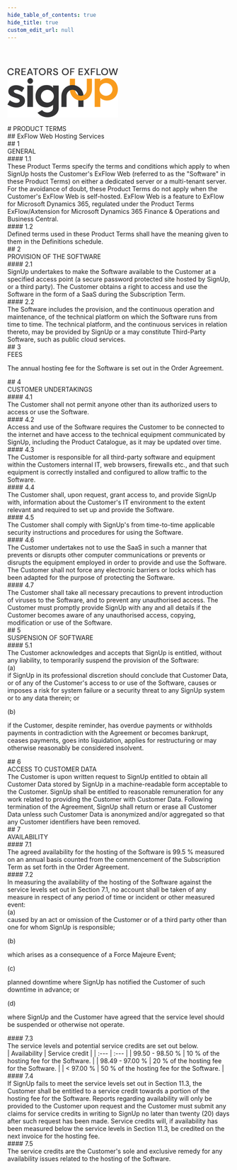 ```yaml
---
hide_table_of_contents: true
hide_title: true
custom_edit_url: null
---
```

<div class="agreement-doc">
<br/><br/>

![SignUp Software](./img/signup_logo_black.png)

<div class="paragraph-big">
# PRODUCT TERMS
</div>

<div class="paragraph-fancy">
## ExFlow Web Hosting Services
</div>

<div class="paragraph-medium">
## 1<div class="paragraph-medium-text">GENERAL</div>
</div>

<div class="paragraph">
#### 1.1<div class="paragraph-text">These Product Terms specify the terms and conditions which apply to when SignUp hosts the Customer's ExFlow Web (referred to as the "Software" in these Product Terms) on either a dedicated server or a multi-tenant server. For the avoidance of doubt, these Product Terms do not apply when the Customer's ExFlow Web is self-hosted. ExFlow Web is a feature to ExFlow for Microsoft Dynamics 365, regulated under the Product Terms ExFlow/Axtension for Microsoft Dynamics 365 Finance & Operations and Business Central.</div>
</div>

<div class="paragraph">
#### 1.2<div class="paragraph-text">Defined terms used in these Product Terms shall have the meaning given to them in the Definitions schedule.</div>
</div>

<div class="paragraph-medium">
## 2<div class="paragraph-medium-text">PROVISION OF THE SOFTWARE</div>
</div>

<div class="paragraph">
#### 2.1<div class="paragraph-text">SignUp undertakes to make the Software available to the Customer at a specified access point (a secure password protected site hosted by SignUp, or a third party). The Customer obtains a right to access and use the Software in the form of a SaaS during the Subscription Term.</div>
</div>

<div class="paragraph">
#### 2.2<div class="paragraph-text">The Software includes the provision, and the continuous operation and maintenance, of the technical platform on which the Software runs from time to time. The technical platform, and the continuous services in relation thereto, may be provided by SignUp or a may constitute Third-Party Software, such as public cloud services.</div>
</div>

<div class="paragraph-medium">
## 3<div class="paragraph-medium-text">FEES</div>
</div>

The annual hosting fee for the Software is set out in the Order Agreement.

<div class="paragraph-medium">
## 4<div class="paragraph-medium-text">CUSTOMER UNDERTAKINGS</div>
</div>

<div class="paragraph">
#### 4.1<div class="paragraph-text">The Customer shall not permit anyone other than its authorized users to access or use the Software.</div>
</div>

<div class="paragraph">
#### 4.2<div class="paragraph-text">Access and use of the Software requires the Customer to be connected to the internet and have access to the technical equipment communicated by SignUp, including the Product Catalogue, as it may be updated over time.</div>
</div>

<div class="paragraph">
#### 4.3<div class="paragraph-text">The Customer is responsible for all third-party software and equipment within the Customers internal IT, web browsers, firewalls etc., and that such equipment is correctly installed and configured to allow traffic to the Software.</div>
</div>

<div class="paragraph">
#### 4.4<div class="paragraph-text">The Customer shall, upon request, grant access to, and provide SignUp with, information about the Customer's IT environment to the extent relevant and required to set up and provide the Software.</div>
</div>

<div class="paragraph">
#### 4.5<div class="paragraph-text">The Customer shall comply with SignUp's from time-to-time applicable security instructions and procedures for using the Software.</div>
</div>

<div class="paragraph">
#### 4.6<div class="paragraph-text">The Customer undertakes not to use the SaaS in such a manner that prevents or disrupts other computer communications or prevents or disrupts the equipment employed in order to provide and use the Software. The Customer shall not force any electronic barriers or locks which has been adapted for the purpose of protecting the Software.</div>
</div>

<div class="paragraph">
#### 4.7<div class="paragraph-text">The Customer shall take all necessary precautions to prevent introduction of viruses to the Software, and to prevent any unauthorised access. The Customer must promptly provide SignUp with any and all details if the Customer becomes aware of any unauthorised access, copying, modification or use of the Software.</div>
</div>

<div class="paragraph-medium">
## 5<div class="paragraph-medium-text">SUSPENSION OF SOFTWARE</div>
</div>

<div class="paragraph">
#### 5.1<div class="paragraph-text">The Customer acknowledges and accepts that SignUp is entitled, without any liability, to temporarily suspend the provision of the Software:</div>
</div>
<div class="list-normal-roman">
(a)<div class="paragraph-text">if SignUp in its professional discretion should conclude that Customer Data, or of any of the Customer's access to or use of the Software, causes or imposes a risk for system failure or a security threat to any SignUp system or to any data therein; or</div>

(b)<div class="paragraph-text">if the Customer, despite reminder, has overdue payments or withholds payments in contradiction with the Agreement or becomes bankrupt, ceases payments, goes into liquidation, applies for restructuring or may otherwise reasonably be considered insolvent.</div>
</div>
<div class="paragraph-medium">
## 6<div class="paragraph-medium-text">ACCESS TO CUSTOMER DATA</div>
</div>
<div class="paragraph-indent">
The Customer is upon written request to SignUp entitled to obtain all Customer Data stored by SignUp in a machine-readable form acceptable to the Customer. SignUp shall be entitled to reasonable remuneration for any work related to providing the Customer with Customer Data. Following termination of the Agreement, SignUp shall return or erase all Customer Data unless such Customer Data is anonymized and/or aggregated so that any Customer identifiers have been removed.
</div>

<div class="paragraph-medium">
## 7<div class="paragraph-medium-text">AVAILABILITY</div>
</div>

<div class="paragraph">
#### 7.1<div class="paragraph-text">The agreed availability for the hosting of the Software is 99.5 % measured on an annual basis counted from the commencement of the Subscription Term as set forth in the Order Agreement.</div>
</div>

<div class="paragraph">
#### 7.2<div class="paragraph-text">In measuring the availability of the hosting of the Software against the service levels set out in Section 7.1, no account shall be taken of any measure in respect of any period of time or incident or other measured event:</div>
</div>
<div class="list-normal-roman">
(a)<div class="paragraph-text">caused by an act or omission of the Customer or of a third party other than one for whom SignUp is responsible;</div>

(b)<div class="paragraph-text">which arises as a consequence of a Force Majeure Event;</div>

(c)<div class="paragraph-text">planned downtime where SignUp has notified the Customer of such downtime in advance; or</div>

(d)<div class="paragraph-text">where SignUp and the Customer have agreed that the service level should be suspended or otherwise not operate.</div>
</div>
<div class="paragraph">
#### 7.3<div class="paragraph-text">The service levels and potential service credits are set out below.</div>
</div>

<div class="agreement-table agreement-table-w-header agreement-table-w-header-2">
| Availability | Service credit |
| :--- | :--- |
| 99.50 - 98.50 %    | 10 % of the hosting fee for the Software.   |
| 98.49 - 97.00 %    | 20 % of the hosting fee for the Software.   |
| &lt; 97.00 %       | 50 % of the hosting fee for the Software.   |
</div>

<div class="paragraph">
#### 7.4<div class="paragraph-text">If SignUp fails to meet the service levels set out in Section 11.3, the Customer shall be entitled to a service credit towards a portion of the hosting fee for the Software. Reports regarding availability will only be provided to the Customer upon request and the Customer must submit any claims for service credits in writing to SignUp no later than twenty (20) days after such request has been made. Service credits will, if availability has been measured below the service levels in Section 11.3, be credited on the next invoice for the hosting fee.</div>
</div>

<div class="paragraph">
#### 7.5<div class="paragraph-text">The service credits are the Customer's sole and exclusive remedy for any availability issues related to the hosting of the Software.</div>
</div>
</div>
 